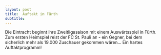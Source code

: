 ```yaml
---
layout: post
title:  Auftakt in Fürth
subtitle:  
---
```


Die Eintracht beginnt ihre Zweitligasaison mit einem Auswärtsspiel in Fürth. Zum ersten Heimspiel reist der FC St. Pauli an - ein Gegner, bei dem sicherlich mehr als 19.000 Zuschauer gekommen wären... Ein hartes Auftaktprogramm!


